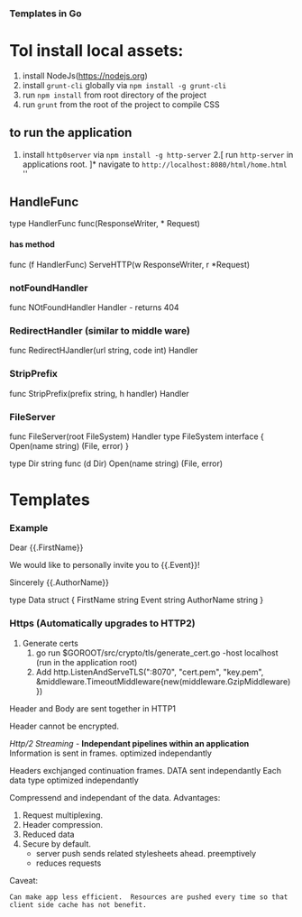 ### Templates in Go

# Tol install local assets:

1. install NodeJs(https://nodejs.org)
2. install `grunt-cli` globally via `npm install -g grunt-cli`
3. run `npm install` from root directory of the project
4. run `grunt` from the root of the project to compile CSS

## to run the application
1. install `http0server` via `npm install -g http-server`
2.[ run `http-server` in applications root. ]* navigate to `http://localhost:8080/html/home.html`
''
## HandleFunc
type HandlerFunc func(ResponseWriter, * Request)
#### has method
func (f HandlerFunc) ServeHTTP(w ResponseWriter, r *Request)

### notFoundHandler

func NOtFoundHandler Handler - returns 404

### RedirectHandler (similar to middle ware)
func RedirectHJandler(url string, code int) Handler

### StripPrefix
func StripPrefix(prefix string, h handler) Handler

### FileServer
func FileServer(root FileSystem) Handler
type FileSystem interface {
    Open(name string) (File, error)
}

type Dir string
func (d Dir) Open(name string) (File, error)


# Templates

### Example
Dear {{.FirstName}}

We would like to personally invite you to {{.Event}}!

Sincerely
{{.AuthorName}}




type Data struct {
    FirstName string
    Event string
    AuthorName string
}


### Https (Automatically upgrades to HTTP2)

1. Generate certs
   1. go run $GOROOT/src/crypto/tls/generate_cert.go -host localhost (run in the application root)
   2. Add http.ListenAndServeTLS(":8070", "cert.pem", "key.pem", &middleware.TimeoutMiddleware{new(middleware.GzipMiddleware)})

Header and Body are sent together in HTTP1

Header cannot be encrypted. 


  *Http/2  Streaming* - **Independant pipelines within an application**
Information is sent in frames. optimized independantly

Headers exchjanged 
continuation frames. 
DATA sent independantly
Each data type optimized independantly

Compressend and independant of the data. 
Advantages: 
1. Request multiplexing. 
2. Header compression. 
3. Reduced data
4. Secure by default. 
   * server push sends related stylesheets ahead. preemptively
   * reduces requests

Caveat: 

    Can make app less efficient.  Resources are pushed every time so that client side cache has not benefit. 
    




